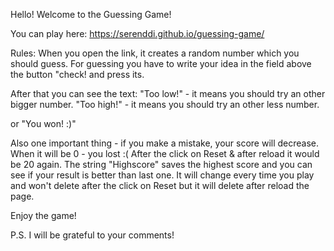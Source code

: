 Hello! Welcome to the Guessing Game!

You can play here: https://serenddi.github.io/guessing-game/

Rules: 
When you open the link, it creates a random number which you should guess. 
For guessing you have to write your idea in the field above the button "check! and press its.

After that you can see the text:
"Too low!" - it means you should try an other bigger number.
"Too high!" - it means you should try an other less number.

or "You won! :)"

Also one important thing - if you make a mistake, your score will decrease. When it will be 0 - you lost :( After the click on Reset & after reload it would be 20 again.
The string "Highscore" saves the highest score and you can see if your result is better than last one. It will change every time you play and won't delete after the click on Reset but it will delete after reload the page.

Enjoy the game! 

P.S. I will be grateful to your comments!

